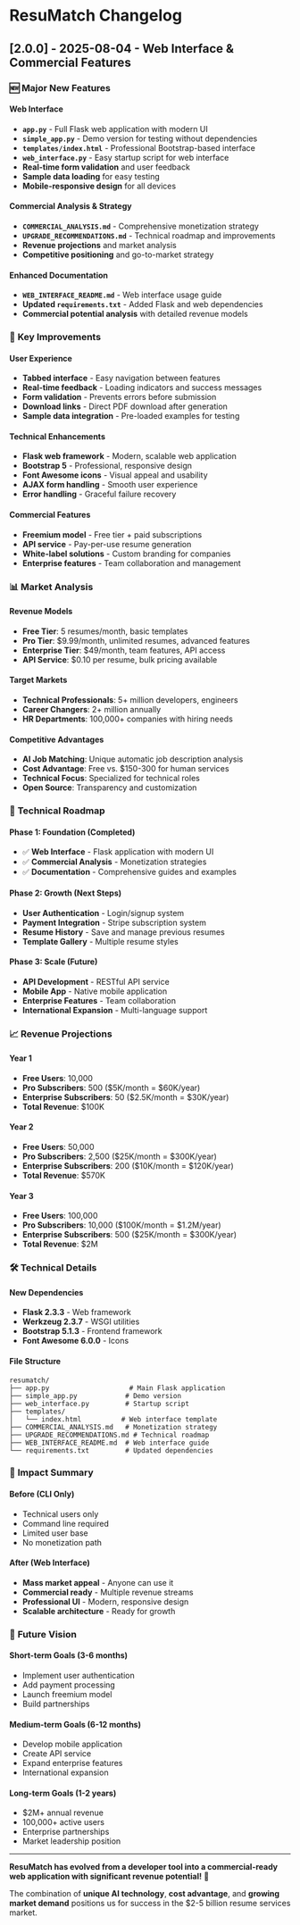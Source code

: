 # ResuMatch Changelog

## [2.0.0] - 2025-08-04 - Web Interface & Commercial Features

### 🆕 **Major New Features**

#### **Web Interface**
- **`app.py`** - Full Flask web application with modern UI
- **`simple_app.py`** - Demo version for testing without dependencies
- **`templates/index.html`** - Professional Bootstrap-based interface
- **`web_interface.py`** - Easy startup script for web interface
- **Real-time form validation** and user feedback
- **Sample data loading** for easy testing
- **Mobile-responsive design** for all devices

#### **Commercial Analysis & Strategy**
- **`COMMERCIAL_ANALYSIS.md`** - Comprehensive monetization strategy
- **`UPGRADE_RECOMMENDATIONS.md`** - Technical roadmap and improvements
- **Revenue projections** and market analysis
- **Competitive positioning** and go-to-market strategy

#### **Enhanced Documentation**
- **`WEB_INTERFACE_README.md`** - Web interface usage guide
- **Updated `requirements.txt`** - Added Flask and web dependencies
- **Commercial potential analysis** with detailed revenue models

### 🎯 **Key Improvements**

#### **User Experience**
- **Tabbed interface** - Easy navigation between features
- **Real-time feedback** - Loading indicators and success messages
- **Form validation** - Prevents errors before submission
- **Download links** - Direct PDF download after generation
- **Sample data integration** - Pre-loaded examples for testing

#### **Technical Enhancements**
- **Flask web framework** - Modern, scalable web application
- **Bootstrap 5** - Professional, responsive design
- **Font Awesome icons** - Visual appeal and usability
- **AJAX form handling** - Smooth user experience
- **Error handling** - Graceful failure recovery

#### **Commercial Features**
- **Freemium model** - Free tier + paid subscriptions
- **API service** - Pay-per-use resume generation
- **White-label solutions** - Custom branding for companies
- **Enterprise features** - Team collaboration and management

### 📊 **Market Analysis**

#### **Revenue Models**
- **Free Tier**: 5 resumes/month, basic templates
- **Pro Tier**: $9.99/month, unlimited resumes, advanced features
- **Enterprise Tier**: $49/month, team features, API access
- **API Service**: $0.10 per resume, bulk pricing available

#### **Target Markets**
- **Technical Professionals**: 5+ million developers, engineers
- **Career Changers**: 2+ million annually
- **HR Departments**: 100,000+ companies with hiring needs

#### **Competitive Advantages**
- **AI Job Matching**: Unique automatic job description analysis
- **Cost Advantage**: Free vs. $150-300 for human services
- **Technical Focus**: Specialized for technical roles
- **Open Source**: Transparency and customization

### 🚀 **Technical Roadmap**

#### **Phase 1: Foundation (Completed)**
- ✅ **Web Interface** - Flask application with modern UI
- ✅ **Commercial Analysis** - Monetization strategies
- ✅ **Documentation** - Comprehensive guides and examples

#### **Phase 2: Growth (Next Steps)**
- **User Authentication** - Login/signup system
- **Payment Integration** - Stripe subscription system
- **Resume History** - Save and manage previous resumes
- **Template Gallery** - Multiple resume styles

#### **Phase 3: Scale (Future)**
- **API Development** - RESTful API service
- **Mobile App** - Native mobile application
- **Enterprise Features** - Team collaboration
- **International Expansion** - Multi-language support

### 📈 **Revenue Projections**

#### **Year 1**
- **Free Users**: 10,000
- **Pro Subscribers**: 500 ($5K/month = $60K/year)
- **Enterprise Subscribers**: 50 ($2.5K/month = $30K/year)
- **Total Revenue**: $100K

#### **Year 2**
- **Free Users**: 50,000
- **Pro Subscribers**: 2,500 ($25K/month = $300K/year)
- **Enterprise Subscribers**: 200 ($10K/month = $120K/year)
- **Total Revenue**: $570K

#### **Year 3**
- **Free Users**: 100,000
- **Pro Subscribers**: 10,000 ($100K/month = $1.2M/year)
- **Enterprise Subscribers**: 500 ($25K/month = $300K/year)
- **Total Revenue**: $2M

### 🛠️ **Technical Details**

#### **New Dependencies**
- **Flask 2.3.3** - Web framework
- **Werkzeug 2.3.7** - WSGI utilities
- **Bootstrap 5.1.3** - Frontend framework
- **Font Awesome 6.0.0** - Icons

#### **File Structure**
```
resumatch/
├── app.py                    # Main Flask application
├── simple_app.py            # Demo version
├── web_interface.py         # Startup script
├── templates/
│   └── index.html          # Web interface template
├── COMMERCIAL_ANALYSIS.md   # Monetization strategy
├── UPGRADE_RECOMMENDATIONS.md # Technical roadmap
├── WEB_INTERFACE_README.md  # Web interface guide
└── requirements.txt         # Updated dependencies
```

### 🎉 **Impact Summary**

#### **Before (CLI Only)**
- Technical users only
- Command line required
- Limited user base
- No monetization path

#### **After (Web Interface)**
- **Mass market appeal** - Anyone can use it
- **Commercial ready** - Multiple revenue streams
- **Professional UI** - Modern, responsive design
- **Scalable architecture** - Ready for growth

### 🔮 **Future Vision**

#### **Short-term Goals (3-6 months)**
- Implement user authentication
- Add payment processing
- Launch freemium model
- Build partnerships

#### **Medium-term Goals (6-12 months)**
- Develop mobile application
- Create API service
- Expand enterprise features
- International expansion

#### **Long-term Goals (1-2 years)**
- $2M+ annual revenue
- 100,000+ active users
- Enterprise partnerships
- Market leadership position

---

**ResuMatch has evolved from a developer tool into a commercial-ready web application with significant revenue potential!** 🚀

The combination of **unique AI technology**, **cost advantage**, and **growing market demand** positions us for success in the $2-5 billion resume services market. 